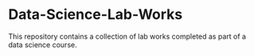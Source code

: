 # Data-Science-Lab-Works
This repository contains a collection of lab works completed as part of a data science course. 
